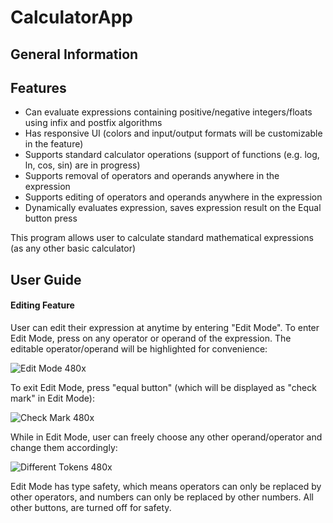 # CalculatorApp

## General Information
## Features
- Can evaluate expressions containing positive/negative integers/floats using infix and postfix algorithms
- Has responsive UI (colors and input/output formats will be customizable in the feature)
- Supports standard calculator operations (support of functions (e.g. log, ln, cos, sin) are in progress)
- Supports removal of operators and operands anywhere in the expression
- Supports editing of operators and operands anywhere in the expression
- Dynamically evaluates expression, saves expression result on the Equal button press

This program allows user to calculate standard mathematical expressions (as any other basic calculator)

## User Guide

#### Editing Feature
User can edit their expression at anytime by entering "Edit Mode". To enter Edit Mode, press on any operator or operand of the expression. The editable operator/operand will be highlighted for convenience:

![Edit Mode 480x](https://user-images.githubusercontent.com/38502074/168490142-7a79b457-643f-422e-b40d-80a688ae7c1d.gif)


To exit Edit Mode, press "equal button" (which will be displayed as "check mark" in Edit Mode):

![Check Mark 480x](https://user-images.githubusercontent.com/38502074/168490139-551bea81-c349-415b-ae77-df1787858f77.gif)


While in Edit Mode, user can freely choose any other operand/operator and change them accordingly:

![Different Tokens 480x](https://user-images.githubusercontent.com/38502074/168490135-135269b0-f173-4652-8ffe-ac0dd3c0d7e9.gif)



Edit Mode has type safety, which means operators can only be replaced by other operators, and numbers can only be replaced by other numbers. All other buttons, are turned off for safety. 

